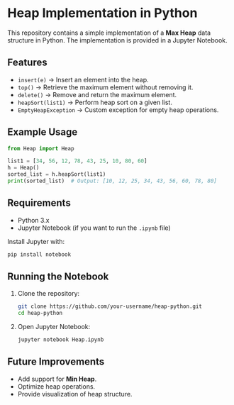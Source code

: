 # Heap Implementation in Python

This repository contains a simple implementation of a **Max Heap** data structure in Python. The implementation is provided in a Jupyter Notebook.

## Features

* `insert(e)` → Insert an element into the heap.
* `top()` → Retrieve the maximum element without removing it.
* `delete()` → Remove and return the maximum element.
* `heapSort(list1)` → Perform heap sort on a given list.
* `EmptyHeapException` → Custom exception for empty heap operations.

## Example Usage

```python
from Heap import Heap

list1 = [34, 56, 12, 78, 43, 25, 10, 80, 60]
h = Heap()
sorted_list = h.heapSort(list1)
print(sorted_list)  # Output: [10, 12, 25, 34, 43, 56, 60, 78, 80]
```

## Requirements

* Python 3.x
* Jupyter Notebook (if you want to run the `.ipynb` file)

Install Jupyter with:

```bash
pip install notebook
```

## Running the Notebook

1. Clone the repository:

   ```bash
   git clone https://github.com/your-username/heap-python.git
   cd heap-python
   ```
2. Open Jupyter Notebook:

   ```bash
   jupyter notebook Heap.ipynb
   ```

## Future Improvements

* Add support for **Min Heap**.
* Optimize heap operations.
* Provide visualization of heap structure.
